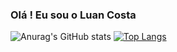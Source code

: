 ### Olá ! Eu sou o Luan Costa

![Anurag's GitHub stats](https://github-readme-stats.vercel.app/api?username=LuanC-1&show_icons=true&theme=dracula)
[![Top Langs](https://github-readme-stats.vercel.app/api/top-langs/?username=LuanC-1&show_icons=true&theme=dracula)](https://github.com/LuanC-1/LuanC-1)


